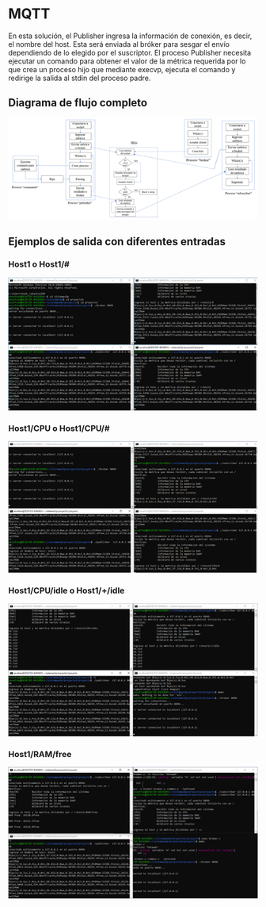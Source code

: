 # MQTT
En esta solución, el Publisher ingresa la información de conexión, es decir, el nombre del host.
Esta será enviada al bróker para sesgar el envío dependiendo de lo elegido por el suscriptor. El
proceso Publisher necesita ejecutar un comando para obtener el valor de la métrica requerida por
lo que crea un proceso hijo que mediante execvp, ejecuta el comando y redirige la salida al stdin
del proceso padre.
## Diagrama de flujo completo 
![project diagram](/resources/flujoSOproject.png)

## Ejemplos de salida con diferentes entradas
### Host1 o Host1/#
![host1](/resources/host1.png)
### Host1/CPU o Host1/CPU/#
![host1](/resources/host1-cpu.png)
### Host1/CPU/idle o Host1/+/idle
![host1](/resources/host1-idle.png)
### Host1/RAM/free
![host1](/resources/host1-ram-free.png)